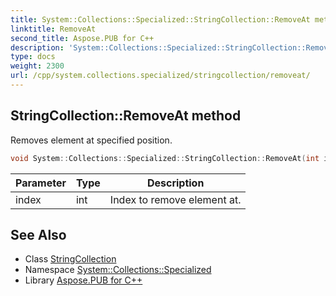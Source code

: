 ```yaml
---
title: System::Collections::Specialized::StringCollection::RemoveAt method
linktitle: RemoveAt
second_title: Aspose.PUB for C++
description: 'System::Collections::Specialized::StringCollection::RemoveAt method. Removes element at specified position in C++.'
type: docs
weight: 2300
url: /cpp/system.collections.specialized/stringcollection/removeat/
---
```

## StringCollection::RemoveAt method


Removes element at specified position.

```cpp
void System::Collections::Specialized::StringCollection::RemoveAt(int index)
```


| Parameter | Type | Description |
| --- | --- | --- |
| index | int | Index to remove element at. |

## See Also

* Class [StringCollection](../)
* Namespace [System::Collections::Specialized](../../)
* Library [Aspose.PUB for C++](../../../)
